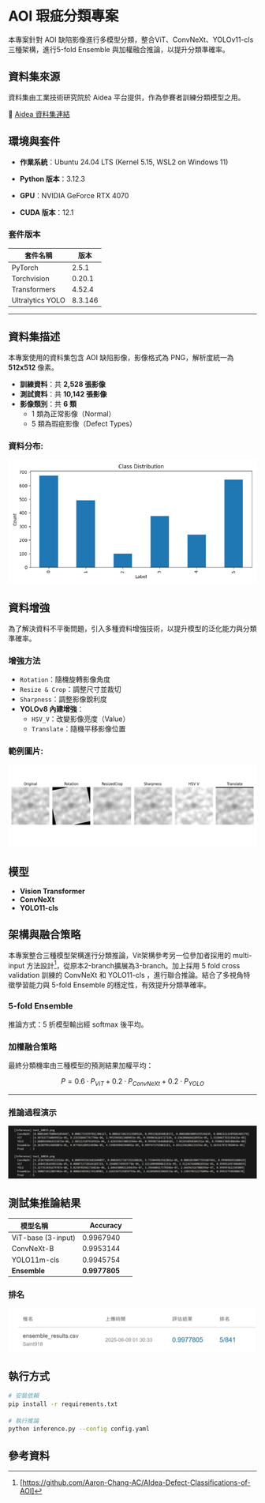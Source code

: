 # AOI 瑕疵分類專案


本專案針對 AOI 缺陷影像進行多模型分類，整合ViT、ConvNeXt、YOLOv11-cls三種架構，進行5-fold Ensemble 與加權融合推論，以提升分類準確率。


## 資料集來源

資料集由工業技術研究院於 Aidea 平台提供，作為參賽者訓練分類模型之用。

🔗 [Aidea 資料集連結](https://aidea-web.tw/topic/285ef3be-44eb-43dd-85cc-f0388bf85ea4)


## 環境與套件

- **作業系統**：Ubuntu 24.04 LTS (Kernel 5.15, WSL2 on Windows 11)

- **Python 版本**：3.12.3

- **GPU**：NVIDIA GeForce RTX 4070

- **CUDA 版本**：12.1

### 套件版本

| 套件名稱         | 版本       |
|------------------|------------|
| PyTorch          | 2.5.1      |
| Torchvision      | 0.20.1     |
| Transformers     | 4.52.4     |
| Ultralytics YOLO | 8.3.146    |

---


## 資料集描述

本專案使用的資料集包含 AOI 缺陷影像，影像格式為 PNG，解析度統一為 **512x512** 像素。

- **訓練資料**：共 **2,528 張影像**
- **測試資料**：共 **10,142 張影像**
- **影像類別**：共 **6 類**
  - 1 類為正常影像（Normal）
  - 5 類為瑕疵影像（Defect Types）
 
### 資料分布:

![資料分布](images/class_distribution.png )


## 資料增強

為了解決資料不平衡問題，引入多種資料增強技術，以提升模型的泛化能力與分類準確率。

###  增強方法

- `Rotation`：隨機旋轉影像角度
- `Resize & Crop`：調整尺寸並裁切
- `Sharpness`：調整影像銳利度
- **YOLOv8 內建增強**：
  - `HSV_V`：改變影像亮度（Value）
  - `Translate`：隨機平移影像位置

### 範例圖片:

![資料增強圖片](images/da_examples.png )


## 模型
- **Vision Transformer**
- **ConvNeXt**
- **YOLO11-cls**


## 架構與融合策略
本專案整合三種模型架構進行分類推論，Vit架構參考另一位參加者採用的 multi-input 方法設計[^1]，從原本2-branch擴展為3-branch。加上採用 5 fold cross validation 訓練的 ConvNeXt 和 YOLO11-cls ，進行聯合推論。結合了多視角特徵學習能力與 5-fold Ensemble 的穩定性，有效提升分類準確率。

### 5-fold Ensemble

推論方式：5 折模型輸出經 softmax 後平均。

###  加權融合策略

最終分類機率由三種模型的預測結果加權平均：

$$
P = 0.6 \cdot P_{ViT} + 0.2 \cdot P_{ConvNeXt} + 0.2 \cdot P_{YOLO}
$$

---

###  推論過程演示

![推論過程演示](images/ensemble_examples.png )


##  測試集推論結果

| 模型名稱           | Accuracy |
|--------------------|----------------|
| ViT-base (3-input) | 0.9967940      |
| ConvNeXt-B         | 0.9953144      |
| YOLO11m-cls        | 0.9945754      |
| **Ensemble**       | **0.9977805**  |

###  排名

![排名](images/rank.png )


## 執行方式

```bash
# 安裝依賴
pip install -r requirements.txt

# 執行推論
python inference.py --config config.yaml

```


## 參考資料

[^1]:[https://github.com/Aaron-Chang-AC/AIdea-Defect-Classifications-of-AOI]

